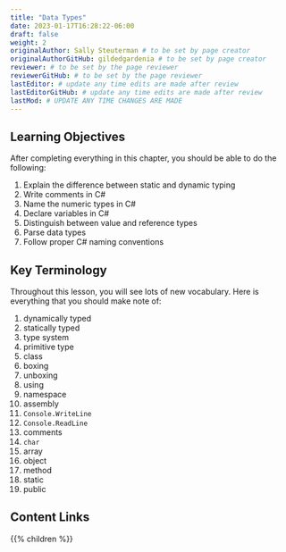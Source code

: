 ```yaml
---
title: "Data Types"
date: 2023-01-17T16:28:22-06:00
draft: false
weight: 2
originalAuthor: Sally Steuterman # to be set by page creator
originalAuthorGitHub: gildedgardenia # to be set by page creator
reviewer: # to be set by the page reviewer
reviewerGitHub: # to be set by the page reviewer
lastEditor: # update any time edits are made after review
lastEditorGitHub: # update any time edits are made after review
lastMod: # UPDATE ANY TIME CHANGES ARE MADE
---
```


## Learning Objectives

After completing everything in this chapter, you should be able to do the following:

1. Explain the difference between static and dynamic typing
1. Write comments in C#
1. Name the numeric types in C#
1. Declare variables in C#
1. Distinguish between value and reference types
1. Parse data types
1. Follow proper C# naming conventions

## Key Terminology

Throughout this lesson, you will see lots of new vocabulary. Here is everything that you should make note of:

1. dynamically typed
1. statically typed
1. type system
1. primitive type
1. class
1. boxing
1. unboxing
1. using 
1. namespace
1. assembly
1. `Console.WriteLine`
1. `Console.ReadLine`
1. comments
1. `char`
1. array
1. object
1. method
1. static
1. public

## Content Links

{{% children %}}
